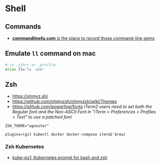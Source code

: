 # Shell

## Commands

- [**commandlinefu.com** is the place to record those command-line gems](https://www.commandlinefu.com/)

## Emulate `ll` command on mac

```sh
# in .zshrc or .profile
alias ll='ls -alG'
```

## Zsh

- https://ohmyz.sh/
- https://github.com/ohmyzsh/ohmyzsh/wiki/Themes
- https://github.com/powerline/fonts
  *iTerm2 users need to set both the Regular font and the Non-ASCII Font in "iTerm > Preferences > Profiles > Text" to use a patched font*

```shell
ZSH_THEME="agnoster"

plugins=(git kubectl docker docker-compose iterm2 brew)
```

### Zsh Kubernetes

- [kube-ps1: Kubernetes prompt for bash and zsh](https://github.com/jonmosco/kube-ps1)
